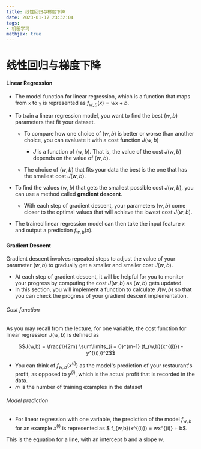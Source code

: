 ```yaml
---
title: 线性回归与梯度下降
date: 2023-01-17 23:32:04
tags:
- 机器学习
mathjax: true
---
```


# 线性回归与梯度下降

#### Linear Regression

- The model function for linear regression, which is a function that maps from `x`  to `y`  is represented as $f_{w,b}(x) = wx + b$.

- To train a linear regression model, you want to find the best $(w,b)$ parameters that fit your dataset.  

  - To compare how one choice of $(w,b)$ is better or worse than another choice, you can evaluate it with a cost function $J(w,b)$
    - $J$ is a function of $(w,b)$. That is, the value of the cost $J(w,b)$ depends on the value of $(w,b)$.

  - The choice of $(w,b)$ that fits your data the best is the one that has the smallest cost $J(w,b)$.


- To find the values $(w,b)$ that gets the smallest possible cost $J(w,b)$, you can use a method called **gradient descent**. 
  - With each step of gradient descent, your parameters $(w,b)$ come closer to the optimal values that will achieve the lowest cost $J(w,b)$.

- The trained linear regression model can then take the input feature $x$ and output a prediction $f_{w,b}(x)$.

#### Gradient Descent

Gradient descent involves repeated steps to adjust the value of your parameter $(w,b)$ to gradually get a smaller and smaller cost $J(w,b)$.

- At each step of gradient descent, it will be helpful for you to monitor your progress by computing the cost $J(w,b)$ as $(w,b)$ gets updated. 
- In this section, you will implement a function to calculate $J(w,b)$ so that you can check the progress of your gradient descent implementation.

###### Cost function

As you may recall from the lecture, for one variable, the cost function for linear regression $J(w,b)$ is defined as

$$J(w,b) = \frac{1}{2m} \sum\limits_{i = 0}^{m-1} (f_{w,b}(x^{(i)}) - y^{(i)})^2$$ 

- You can think of $f_{w,b}(x^{(i)})$ as the model's prediction of your restaurant's profit, as opposed to $y^{(i)}$, which is the actual profit that is recorded in the data.
- $m$ is the number of training examples in the dataset

###### Model prediction

- For linear regression with one variable, the prediction of the model $f_{w,b}$ for an example $x^{(i)}$ is represented as $ f_{w,b}(x^{(i)}) = wx^{(i)} + b$.

This is the equation for a line, with an intercept $b$ and a slope $w$.
